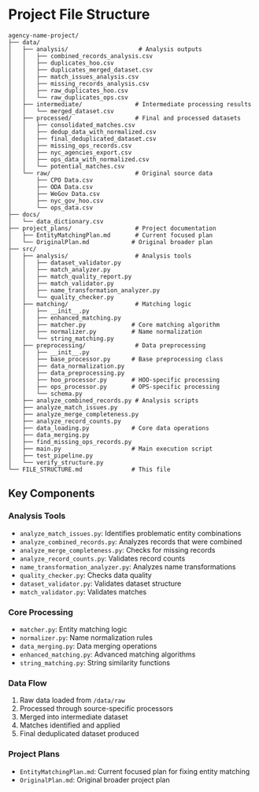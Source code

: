 # Project File Structure

```
agency-name-project/
├── data/
│   ├── analysis/                    # Analysis outputs
│   │   ├── combined_records_analysis.csv
│   │   ├── duplicates_hoo.csv
│   │   ├── duplicates_merged_dataset.csv
│   │   ├── match_issues_analysis.csv
│   │   ├── missing_records_analysis.csv
│   │   ├── raw_duplicates_hoo.csv
│   │   └── raw_duplicates_ops.csv
│   ├── intermediate/               # Intermediate processing results
│   │   └── merged_dataset.csv
│   ├── processed/                  # Final and processed datasets
│   │   ├── consolidated_matches.csv
│   │   ├── dedup_data_with_normalized.csv
│   │   ├── final_deduplicated_dataset.csv
│   │   ├── missing_ops_records.csv
│   │   ├── nyc_agencies_export.csv
│   │   ├── ops_data_with_normalized.csv
│   │   └── potential_matches.csv
│   └── raw/                        # Original source data
│       ├── CPO Data.csv
│       ├── ODA Data.csv
│       ├── WeGov Data.csv
│       ├── nyc_gov_hoo.csv
│       └── ops_data.csv
├── docs/
│   └── data_dictionary.csv
├── project_plans/                  # Project documentation
│   ├── EntityMatchingPlan.md       # Current focused plan
│   └── OriginalPlan.md            # Original broader plan
├── src/
│   ├── analysis/                   # Analysis tools
│   │   ├── dataset_validator.py
│   │   ├── match_analyzer.py
│   │   ├── match_quality_report.py
│   │   ├── match_validator.py
│   │   ├── name_transformation_analyzer.py
│   │   └── quality_checker.py
│   ├── matching/                   # Matching logic
│   │   ├── __init__.py
│   │   ├── enhanced_matching.py
│   │   ├── matcher.py             # Core matching algorithm
│   │   ├── normalizer.py          # Name normalization
│   │   └── string_matching.py
│   ├── preprocessing/              # Data preprocessing
│   │   ├── __init__.py
│   │   ├── base_processor.py      # Base preprocessing class
│   │   ├── data_normalization.py
│   │   ├── data_preprocessing.py
│   │   ├── hoo_processor.py       # HOO-specific processing
│   │   ├── ops_processor.py       # OPS-specific processing
│   │   └── schema.py
│   ├── analyze_combined_records.py # Analysis scripts
│   ├── analyze_match_issues.py
│   ├── analyze_merge_completeness.py
│   ├── analyze_record_counts.py
│   ├── data_loading.py            # Core data operations
│   ├── data_merging.py
│   ├── find_missing_ops_records.py
│   ├── main.py                    # Main execution script
│   ├── test_pipeline.py
│   └── verify_structure.py
└── FILE_STRUCTURE.md              # This file
```

## Key Components

### Analysis Tools
- `analyze_match_issues.py`: Identifies problematic entity combinations
- `analyze_combined_records.py`: Analyzes records that were combined
- `analyze_merge_completeness.py`: Checks for missing records
- `analyze_record_counts.py`: Validates record counts
- `name_transformation_analyzer.py`: Analyzes name transformations
- `quality_checker.py`: Checks data quality
- `dataset_validator.py`: Validates dataset structure
- `match_validator.py`: Validates matches

### Core Processing
- `matcher.py`: Entity matching logic
- `normalizer.py`: Name normalization rules
- `data_merging.py`: Data merging operations
- `enhanced_matching.py`: Advanced matching algorithms
- `string_matching.py`: String similarity functions

### Data Flow
1. Raw data loaded from `/data/raw`
2. Processed through source-specific processors
3. Merged into intermediate dataset
4. Matches identified and applied
5. Final deduplicated dataset produced

### Project Plans
- `EntityMatchingPlan.md`: Current focused plan for fixing entity matching
- `OriginalPlan.md`: Original broader project plan
